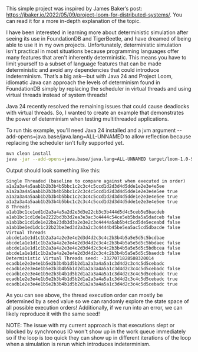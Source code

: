 This simple project was inspired by James Baker’s post: https://jbaker.io/2022/05/09/project-loom-for-distributed-systems/. You can read it for a more in-depth explanation of the topic.

I have been interested in learning more about deterministic simulation after seeing its use in FoundationDB and TigerBeetle, and have dreamed of being able to use it in my own projects. Unfortunately, deterministic simulation isn't practical in most situations because programming languages offer many features that aren't inherently deterministic. This means you have to limit yourself to a subset of language features that can be made deterministic and avoid any dependencies that could introduce indeterminism. That’s a big ask—but with Java 24 and Project Loom, idiomatic Java can approach the levels of determinism found in FoundationDB simply by replacing the scheduler in virtual threads and using virtual threads instead of system threads!
 
Java 24 recently resolved the remaining issues that could cause deadlocks with virtual threads. So, I wanted to create an example that demonstrates the power of determinism when testing multithreaded applications.

To run this example, you'll need Java 24 installed and a jvm argument --add-opens=java.base/java.lang=ALL-UNNAMED to allow reflection because replacing the scheduler isn't fully supported yet. 

```sh
mvn clean install
java -jar --add-opens=java.base/java.lang=ALL-UNNAMED target/loom-1.0-SNAPSHOT.jar
```

Output should look something like this:
```
Single Threaded (baseline to compare against when executed in order)
a1a2a3a4a5aab1b2b3b4b5bbc1c2c3c4c5ccd1d2d3d4d5dde1e2e3e4e5ee
a1a2a3a4a5aab1b2b3b4b5bbc1c2c3c4c5ccd1d2d3d4d5dde1e2e3e4e5ee true
a1a2a3a4a5aab1b2b3b4b5bbc1c2c3c4c5ccd1d2d3d4d5dde1e2e3e4e5ee true
a1a2a3a4a5aab1b2b3b4b5bbc1c2c3c4c5ccd1d2d3d4d5dde1e2e3e4e5ee true
8 Threads
a1ab1bc1ce1ed1d2a3a4a5a2d2e3d3e22cb3c3b444d5d4c5ceb5e5bacdeb
a1ab1bc1cd1de1e2222bd3b3d2ea3e3ac3c4444c54ce5eb5bda5a5dadceb false
a1ab1bc1cd1de1e22ba23db3d3a2e3e2c3c4444a5ab5b4c5cd5de5eceabd false
a1ab1be1ed1dc1c22b23be3ed3d2a3a2c3c4444b45be5ea5ac5cd5dbacde false
Virtual Threads
abcde1a1e1d1c1b2a3a4a2e3e4e2d3d4d2c3c4c2b3b4b5a5e5d5c5bcdbae
abcde1a1e1d1c1b2a3a4a2e3e4e2d3d4d2c3c4c2b3b4b5a5e5d5c5bbdaec false
abcde1a1e1d1c1b2a3a4a2e3e4e2d3d4d2c3c4c2b3b4b5a5e5d5c5bdbcea false
abcde1a1e1d1c1b2a3a4a2e3e4e2d3d4d2c3c4c2b3b4b5a5e5d5c5baedcb false
Deterministic Virtual Threads seed: -3327071828508320014
ecadb1e2e3e4e1b5e2b3b4b1d5b2d1a2a3a4a5a1c3d4d2c3c4c5d5cebadc
ecadb1e2e3e4e1b5e2b3b4b5b1d2d1a2a3a4a5a1c3d4d2c3c4c5d5cebadc false
ecadb1e2e3e4e1b5e2b3b4b1d5b2d1a2a3a4a5a1c3d4d2c3c4c5d5cebadc true
ecadb1e2e3e4e1b5e2b3b4b1d5b2d1a2a3a4a5a1c3d4d2c3c4c5d5cebadc true
ecadb1e2e3e4e1b5e2b3b4b1d5b2d1a2a3a4a5a1c3d4d2c3c4c5d5cebadc true
```

As you can see above, the thread execution order can mostly be determined by a seed value so we can randomly explore the state space of all possible execution orders! Additionally, if we run into an error, we can likely reproduce it with the same seed! 

NOTE: The issue with my current approach is that executions slept or blocked by synchronous IO won't show up in the work queue immediately so if the loop is too quick they can show up in different iterations of the loop when a simulation is rerun which introduces indeterminism.  